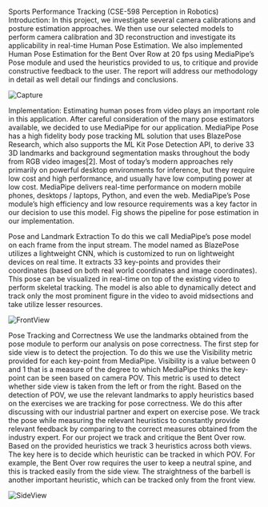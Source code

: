 Sports Performance Tracking (CSE-598 Perception in Robotics)
Introduction:
In this project, we investigate several camera calibrations and posture estimation approaches. We then use our selected models to perform camera calibration and 3D reconstruction and investigate its applicability in real-time Human Pose Estimation. We also implemented Human Pose Estimation for the Bent Over Row at 20 fps using MediaPipe’s Pose module and used the heuristics provided to us, to critique and provide constructive feedback to the user. The report will address our methodology in detail as well detail our findings and conclusions.

![Capture](https://user-images.githubusercontent.com/67961257/167235982-5a3f9644-9b12-4a38-89dd-d10665577435.PNG)

Implementation:
Estimating human poses from video plays an important role in this application. After careful consideration of the many pose estimators available, we decided to use MediaPipe for our application. MediaPipe Pose has a high fidelity body pose tracking ML solution that uses BlazePose Research, which also supports the ML Kit Pose Detection API, to derive 33 3D landmarks and background segmentation masks throughout the body from RGB video images[2]. Most of today’s modern approaches rely primarily on powerful desktop environments for inference, but they require low cost and high performance, and usually have low computing power at low cost. MediaPipe delivers real-time performance on modern mobile phones, desktops / laptops, Python, and even the web. MediaPipe’s Pose module’s high efficiency and low resource requirements was a key factor in our decision to use this model. Fig shows the pipeline for pose estimation in our implementation. 

Pose and Landmark Extraction
To do this we call MediaPipe’s pose model on each frame from the input stream. The model named as BlazePose utilizes a lightweight CNN, which is customized to run on lightweight devices on real time. It extracts 33 key-points and provides their coordinates (based on both real world coordinates and image coordinates). This pose can be visualized in real-time on top of the existing video to perform skeletal tracking. The model is also able to dynamically detect and track only the most prominent figure in the video to avoid midsections and take utilize lesser resources. 

![FrontView](https://user-images.githubusercontent.com/67961257/167235983-40936cfc-2f05-4f55-a2d7-bff31ca0c111.PNG)

Pose Tracking and Correctness
We use the landmarks obtained from the pose module to perform our analysis on pose correctness. The first step for side view is to detect the projection. To do this we use the Visibility metric provided for each key-point from MediaPipe. Visibility is a value between 0 and 1 that is a measure of the degree to which MediaPipe thinks the key-point can be seen based on camera POV. This metric is used to detect whether side view is taken from the left or from the right. Based on the detection of POV, we use the relevant landmarks to apply heuristics based on the exercises we are tracking for pose correctness. We do this after discussing with our industrial partner and expert on exercise pose. We track the pose while measuring the relevant heuristics to constantly provide relevant feedback by comparing to the correct measures obtained from the industry expert. For our project we track and critique the Bent Over row. Based on the provided heuristics we track 3 heuristics across both views. The key here is to decide which heuristic can be tracked in which POV. For example, the Bent Over row requires the user to keep a neutral spine, and this is tracked easily from the side view. The straightness of the barbell is another important heuristic, which can be tracked only from the front view.

![SideView](https://user-images.githubusercontent.com/67961257/167235986-160a6f6c-3610-4044-823a-f6f28ef6defe.png)

